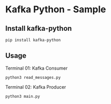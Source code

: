 # Kafka Python - Sample

## Install kafka-python

    pip install kafka-python

## Usage

Terminal 01: Kafka Consumer

    python3 read_messages.py

Terminal 02: Kafka Producer

    python3 main.py 
